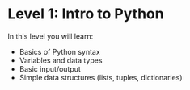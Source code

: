 # Level 1: Intro to Python
In this level you will learn:
- Basics of Python syntax
- Variables and data types
- Basic input/output
- Simple data structures (lists, tuples, dictionaries)
